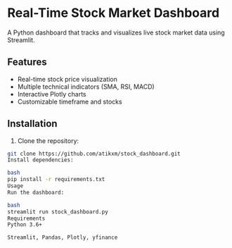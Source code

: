 # Real-Time Stock Market Dashboard

A Python dashboard that tracks and visualizes live stock market data using Streamlit.

## Features
- Real-time stock price visualization
- Multiple technical indicators (SMA, RSI, MACD)
- Interactive Plotly charts
- Customizable timeframe and stocks

## Installation
1. Clone the repository:
```bash
git clone https://github.com/atikxm/stock_dashboard.git
Install dependencies:

bash
pip install -r requirements.txt
Usage
Run the dashboard:

bash
streamlit run stock_dashboard.py
Requirements
Python 3.6+

Streamlit, Pandas, Plotly, yfinance
